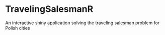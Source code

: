 # TravelingSalesmanR
An interactive shiny application solving the traveling salesman problem for Polish cities
